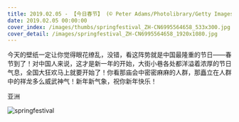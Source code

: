 ```yaml
---
title: 2019.02.05 - 【今日春节】 (© Peter Adams/Photolibrary/Getty Images)
date: 2019.02.05 00:00:00
cover_index: /images/thumbs/springfestival_ZH-CN6995564658_533x300.jpg
cover_detail: /images/springfestival_ZH-CN6995564658_1920x1080.jpg
---
```


今天的壁纸一定让你觉得眼花缭乱，没错，看这阵势就是中国最隆重的节日——春节到了！对中国人来说，这才是新一年的开始，大街小巷各处都洋溢着浓厚的节日气息，全国大狂欢马上就要开始了！你看那庙会中密密麻麻的人群，那矗立在人群中的祥龙多么威武神气！新年新气象，祝你新年快乐！

亚洲

![springfestival](/images/springfestival_ZH-CN6995564658_1920x1080.jpg)
